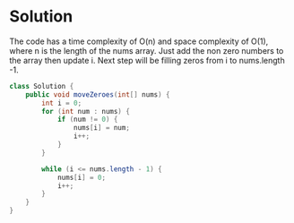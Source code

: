 # Solution


The code has a time complexity of O(n) and space complexity of O(1), where n is the length of the nums array.
Just add the non zero numbers to the array then update i. Next step will be filling zeros from i to nums.length -1.

``` java
class Solution {
    public void moveZeroes(int[] nums) {
        int i = 0;
        for (int num : nums) {
            if (num != 0) {
                nums[i] = num;
                i++;
            }
        }

        while (i <= nums.length - 1) {
            nums[i] = 0;
            i++;
        }
    }
}
```

